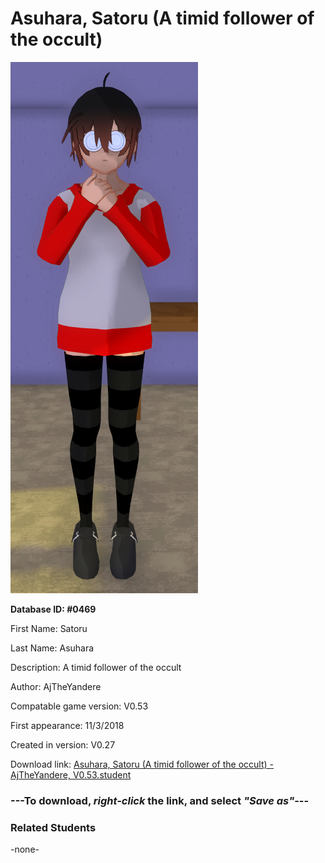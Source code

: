 # Asuhara, Satoru (A timid follower of the occult)

<img src="../../Files/Images/Asuhara, Satoru (A timid follower of the occult).png" title="Asuhara, Satoru (A timid follower of the occult) - AjTheYandere, V0.53">

**Database ID: #0469**

First Name: Satoru

Last Name: Asuhara

Description: A timid follower of the occult

Author: AjTheYandere

Compatable game version: V0.53

First appearance: 11/3/2018

Created in version: V0.27

Download link: <a href="https://raw.githubusercontent.com/Arbiter1223/Daigaku-Gurashi-Custom-Students/master/Files/Student%20Files/Asuhara%2C%20Satoru%20(A%20timid%20follower%20of%20the%20occult)%20-%20AjTheYandere%2C%20V0.53.student">Asuhara, Satoru (A timid follower of the occult) - AjTheYandere, V0.53.student</a>

### ---**To download, _right-click_ the link, and select _"Save as"_**---

### Related Students

-none-
